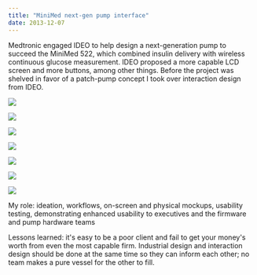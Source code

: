 ```yaml
---
title: "MiniMed next-gen pump interface"
date: 2013-12-07
---
```


Medtronic engaged IDEO to help design a next-generation pump to succeed the MiniMed 522, which combined insulin delivery with wireless continuous glucose measurement. IDEO proposed a more capable LCD screen and more buttons, among other things. Before the project was shelved in favor of a patch-pump concept I took over interaction design from IDEO.

![](images/1_status.gif)

![](images/2_main.gif)

![](images/3_changing_settings_3.gif)

![](images/3hr.gif)

![](images/4_setting_bolus.gif)

![](images/5_delivering_bolus.gif)

![](images/6_alarm.gif)

My role: ideation, workflows, on-screen and physical mockups, usability testing, demonstrating enhanced usability to executives and the firmware and pump hardware teams

Lessons learned: it's easy to be a poor client and fail to get your money's worth from even the most capable firm. Industrial design and interaction design should be done at the same time so they can inform each other; no team makes a pure vessel for the other to fill.
